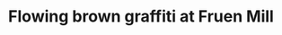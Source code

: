 ---
title: "Flowing brown graffiti at Fruen Mill"
picture: "/assets/camera-roll/2008/2008-05-31-flowing-brown-graffiti-at-fruen-mill/recon-4-069.jpg"
thumbnail: "/assets/camera-roll/2008/2008-05-31-flowing-brown-graffiti-at-fruen-mill/recon-4-069-thumbnail.jpg"
tags:
  - Recon 4
  - photograph
  - graffiti
  - Artist Unknown
  - urban exploration
  - Fruen Mill
  - Minneapolis
---